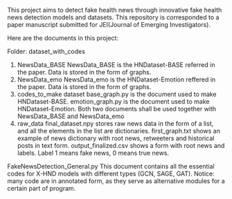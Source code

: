 This project aims to detect fake health news through innovative fake health news detection models and datasets.
This repository is corresponded to a paper manuscript submitted for JEI(Journal of Emerging Investigators).

Here are the documents in this project:

Folder: dataset_with_codes
  1. NewsData_BASE
  NewsData_BASE is the HNDataset-BASE referred in the paper. Data is stored in the form of graphs.
  2. NewsData_emo
  NewsData_emo is the HNDataset-Emotion reffered in the paper. Data is stored in the form of graphs.
  3. codes_to_make dataset
  base_graph.py is the document used to make HNDataset-BASE.
  emotion_graph.py is the document used to make HNDataset-Emotion.
  Both two documents shall be used together with NewsData_BASE and NewsData_emo
  4. raw_data
  final_dataset.npy stores raw news data in the form of a list, and all the elements in the list are dictionaries.
  first_graph.txt shows an example of news dictionary with root news, retweeters and historical posts in text form.
  output_finalized.csv shows a form with root news and labels. Label 1 means fake news, 0 means true news.

FakeNewsDetection_General.py
This document contains all the essential codes for X-HND models with different types (GCN, SAGE, GAT).
Notice: many code are in annotated form, as they serve as alternative modules for a certain part of program.
     
